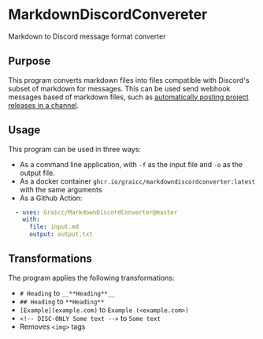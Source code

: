 # MarkdownDiscordConvereter

Markdown to Discord message format converter

## Purpose

This program converts markdown files into files compatible with Discord's subset of markdown for messages. This can be used send webhook messages based of markdown files, such as [automatically posting project releases in a channel](https://github.com/Gorilla-Tag-Modding-Group/gorilla-tag-build-tools/blob/main/actions/publish/action.yml).

## Usage

This program can be used in three ways:

- As a command line application, with `-f` as the input file and `-o` as the output file.
- As a docker container `ghcr.io/graicc/markdowndiscordconverter:latest` with the same arguments
- As a Github Action:

```yml
  - uses: Graicc/MarkdownDiscordConverter@master
    with:
      file: input.md
      output: output.txt
```

## Transformations

The program applies the following transformations:

- `# Heading` to `__**Heading**__`
- `## Heading` to `**Heading**`
- `[Example](example.com)` to `Example (<example.com>)`
- `<!-- DISC-ONLY Some text -->` to `Some text`
- Removes `<img>` tags
